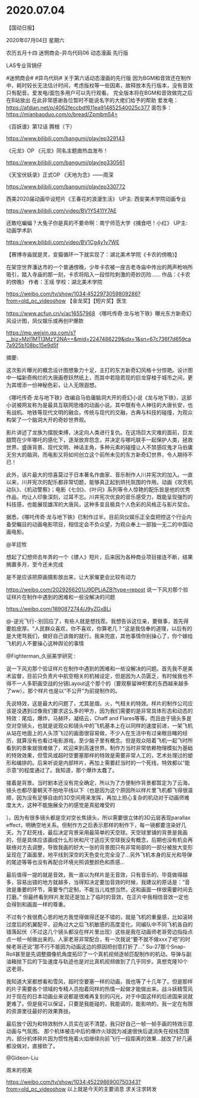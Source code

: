 # 2020.07.04

【国动日报】

2020年07月04日  星期六

农历五月十四
迷惘商会-异鸟代码06 动态漫画 先行版

LAS专业背锅仔

#迷惘商会# #异鸟代码#
关于第六话动态漫画的先行版
因为BGM和音效还在制作中，耗时较长无法估计时间，考虑版权等一些因素，故释放本先行版本，没有音效只有配音。爱发电/面包多用户可以先行观看。
完全版本将在BGM和音效做完之后在B站放出
在此非常感谢各位暂时不能说名字的大佬们给予的帮助 
爱发电：
https://afdian.net/p/4062feccbdf611ea914852540025c377 
面包多：
https://mianbaoduo.com/o/bread/Zpmbm54=


《百妖谱》第12话 腾根（下）

https://www.bilibili.com/bangumi/play/ep329143



 《元龙》OP 《元龙》同名主题曲热血发布！

https://www.bilibili.com/bangumi/play/ep330561


《天宝伏妖录》正式OP 《天地为念》——周深

https://www.bilibili.com/bangumi/play/ep330772

 
西美2020届动画毕设短片《王春花的浪漫生活》 UP主: 西安美术学院动画专业

https://www.bilibili.com/video/BV1Y5411Y7AE


还敢吃蝙蝠？大兔子你是真的不要命啊：南宁师范大学《捕食吧！小红》 UP主: 动画学术趴

https://www.bilibili.com/video/BV1Cg4y1v7WE


【赛博寺庙就是灵，变猫循环一下就实现了：湖北美术学院《卡农的傍晚》】

在架空世界潘达市的一个普通傍晚，少年卡农被一座古老寺庙中传出的两声枪响所吸引，踏入寺庙的那一刻，卡农将陷入一段惊险刺激的奇妙历险……
作品：《卡农的傍晚》
作者：王瑶
学校：湖北美术学院

https://weibo.com/tv/show/1034:4522973059809286?from=old_pc_videoshow
 【金龙奖】【短片奖】医生

https://www.acfun.cn/v/ac16557968
《哪吒传奇·龙与地下铁》曝光东方新奇幻风设计图，凤仪娱乐或再创IP爆款

https://mp.weixin.qq.com/s?__biz=MzI1MTI3MzY2NA==&mid=2247486229&idx=1&sn=67c736f7d659ca7a925b108bc15e9d5f

摘要:

这次影片曝光的概念设计图想象力十足，主打的东方新奇幻风格十分惊艳。设计图中一幅新奇绚烂的大唐画卷跃然纸上，而其中若隐若现的巨龙穿梭于城市之间，更为其增添一份神秘色彩，让人无限遐想。

《哪吒传奇·龙与地下铁》改编自马伯庸脑洞大开的奇幻小说《龙与地下铁》，这部小说被网友称为是最具互联网思维的动画小说。其中既有令人神往的大唐长安，也有战机、地铁等现代文明的融合。传统与现代的交融，古典与科技的碰撞，为观众构架了一个脑洞大开的奇妙世界观。

影片讲述了龙族为摆脱束缚，决定向人类进行复仇。在这场巨大灾难的面前，巨龙甜筒在少年哪吒的感化下，逐渐放弃怨念，并决定与哪吒联手一起保护人类，拯救世界。盛唐背景、现代文明、神话主角，多种元素的碰撞让人不禁感叹鬼才马伯庸无穷大的脑洞，而电影又将如何创立这个前所未见的东方新奇幻世界，令人期待不已！

此外，该片最大的惊喜莫过于日本著名作曲家、音乐制作人川井宪次的加入。一直以来，川井宪次的配乐都非常切题，能够真正起到烘托氛围的作用。动画《攻壳机动队》、《机动警察》；电影《七剑》、《叶问》系列等令人惊艳的配乐皆是他的优秀作品，均让人印象深刻，过耳不忘。川井宪次优良的音乐感受力，既能呈现强烈的科技感，也能展现雄浑的大唐风，这种多变且极具个人色彩的风格正与影片契合。

据悉，《哪吒传奇·龙与地下铁》已制作过半。目前凤仪娱乐正全盘把控这个行业内备受瞩目的动画电影项目，相信定会不负众望，为观众奉上一部独一无二的中国动画电影。

 




@羊廷牧  

想起了幻想师去年弄的一个《镖人》短片，后来因为各种商业项目接连不断，结果搁置多月，至今还未完成

是不是应该把原画摄影放出来，让大家催更会比较有动力

https://weibo.com/2029266201/J9DPLjAZB?type=repost
说一下风刃那个验证样片在制作中遇到的困难和一些没解决的问题

https://weibo.com/1890872744/J9yZGxBLj

@-逆光飞行-:别回应了，有些人就是想找茬。我想告诉这位亲，要做事，首先得要脸皮厚。“人民群众喜欢，你不喜欢，你算老几？”这是我信奉的道理，以后有的是大佬骂我们，做好自己该做的就行。我来兜底，其他事情你别操心了，你个嫁给飞机的人不要操心这种舆论的事情

@Fighterman_久丽美学研究 :

说一下风刃那个验证样片在制作中遇到的困难和一些没解决的问题。首先我不是美术监督，目前只负责片中航空相关的机械设定，但是因为人员匮乏，有时候我也不得不一人多职画空战的分镜Layout这个那个的（要观察留神积累的东西越来越多了ww）。那个样片也是以“不公开”为前提制作的。

先说特效，这是最大的问题了，尤其是烟，火，气相关的特效。样片的制作公司应该是没遇到过像我们要求这么多的甲方，因为我们需要的是非常具体形态和动态的特效：尾焰，爆炸，马赫环，凝结云，Chaff and Flares等等。而且由于镜头多是空对空镜头，也就是说观众和镜头中的飞机基本上在以同样的速度前进，一架飞机从站在地面上的人头顶飞过的画面很容易做，不少人在生活中有过亲眼目睹的经历，就算没有也看过电影游戏，至少脑子里有概念。但是观众陪着飞机一起飞时所看到的景象就很难做了，欢迎来到高速世界。制作方当时非常依赖物理模拟为基础的特效效果，但雪风或超时空要塞那样的特效是需要非常人工的，艺术处理过的塑形和编排的。后来听说是内部样片，再加上需要赶当时的一个死线，特效都以“能示意”的程度通过了。我知道，那个爆炸太蠢了。

接着是背景。当时剧本还没有完全确定，所以为了方便制作背景都暂定为了云海，镜头也都尽量朝天不拍地平线以下（也是因为这个原因所以样片里飞机都飞得很温顺，因为没有足够自由的3D空间用来发挥，再加上担心复杂的机动对于动画师难度太大，这种不能施展全力的感觉是真挺难受的

）。因为有很多镜头都是空对空长焦镜头，所以需要很立体的3D云层表现parallax effect，明确空地关系。但制作方之后表示那样的制作下，每一镜都要渲染好几天。为了赶死线，最后决定背景采用最简单的天空球。天空球里铺的背景是我画的，但是具体应该画成什么形状和尺寸适应天空球我没有概念，后期也没有机会再联络对方去调整，导致我画的好大一张的背景图只有非常局部的一部分被放大变形呈现在了画面里，地平线到深空的天色变化完全没了…另外飞机本身的反光和导弹的尾迹等等也没有再配合环境光照调整颜色和质感…

最后值得一提的就是音效，我一直以为样片是无音效，只有音乐的，毕竟做得越多，容易出错的地方就越多，当得知决定要加音效的时候，我建议的原话是：“音效是重要的环节，需要专门定制，不能当儿戏想当然，这和画面一样很需要时间去打磨。” 但最终看到样片发现还是加上了临时的音效，在正片中我相信音效一定也会得到和画面一样的尊重。

不过有个我很费心思的地方我觉得做得还是不错的，就是飞机的重量感，比如滚转过度后的机翼配平，迎角过大之后飞机敏感的高度变化，同编队中不同飞机各自的错落起伏（不过这几个镜头都没在样片里出现）这些是我在动画师老哥旁边指指点点一帧一帧做出来的。人家老哥非常配合，有一次我说“要不就不做xxx了吧”的时候老哥还说“那不行不能因为动画这边的原因把创意打折了…” Su-27那个Snap-Roll甚至是先调整摄像机角度拓印了一个真机视频逐帧匹配制作的机动。导弹与副油箱抛下后的下坠速度与轨迹也是对比真机视频做到了几乎同步。真想克隆10个这老哥。

我知道大家都想看和雪风，超时空要塞一样的动画，我也等了十几年了。但是那样的片子需要各个领域的专精人员抱着同样的热情一起做才能做出来。战斗妖精雪风对于现在的日本动画业来说都是很难再复刻的闪光，对于中国这样的后进国来说就更难了。但是我可以保证，只要是我能碰的，我能调的，能影响的，我一定在有限的资源里往最好的效果靠拢。

最后放个因为和特效制作人员实在说不清楚，我只好自己一帧一帧手画的特效示意动画与气氛图。 那个机体被击中后的爆炸火球因为减速很快后退消失在视线范围内，部分机体碎片因为惯性拖着火焰继续向前飞行一段距离的效果…就改了好几遍都没做对，直接砍了。

@Gideon-Liu                            

周末的视美

https://weibo.com/tv/show/1034:4522986900750343?from=old_pc_videoshow
以上就是今天的主要消息
求关注求转发



